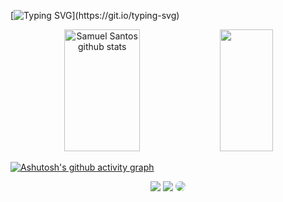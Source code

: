 [![Typing SVG](https://readme-typing-svg.demolab.com?font=Fira+Code&size=35&pause=1000&color=F73168&center=true&width=1000&lines=HELLO%2C+MY+NAME+is+Samuel+Santos;I'm+16+years+old;I'm+from+Brazil;Studying+Systems+Development+at+ETEC;Welcome!)](https://git.io/typing-svg)

<div align="center">
  <img width="49%" height="195px" src="https://github-readme-stats.vercel.app/api?username=b4ian0&show_icons=true&include_all_commits=true&count_private=true%hide_border=true&title_color=F73168&icon_color=F73168&text_color=c9d1d9&bg_color=0d1117"  alt="Samuel Santos github stats"  />
  <img width="41%" height="195px" src="https://github-readme-stats.vercel.app/api/top-langs/?username=b4ian0&layout=compact&langs_count=16&hide_border=true&title_color=F73168&text_color=F73168&bg_color=0d1117"  />
  </div>
  
 [![Ashutosh's github activity graph](https://github-readme-activity-graph.vercel.app/graph?username=b4ian0&bg_color=0d1117&color=f73168&line=5f0c1c&point=f73168&area=true&hide_border=true)](https://github.com/ashutosh00710/github-readme-activity-graph)

<div align="center">
<a href="https://instagram.com/s4m.xvz?igshid=ZGUzMzM3NWJiOQ==" target="_blank"><img src="https://img.shields.io/badge/-Instagram-%23E4405F?style=for-the-badge&logo=instagram&logoColor=white"></a>
<a href= "mailto:samuel.cerqueira2@etec.sp.gov.br"> <img src="https://img.shields.io/badge/-Gmail-%23333?style=for-the-badge&logo=gmail&logocolor=white" target="_ blank"></a>
<a href= "https://www.linkedin.com/in/samuel-santos-a26534275" target="_blank"><img src="https://img.shields.io/badge/-LinkedIn-%23007785?style=for-the-badge&logo=linkedin&logoColor=white" style="border-radius: 30px" target="_blank"></a>

</div>
